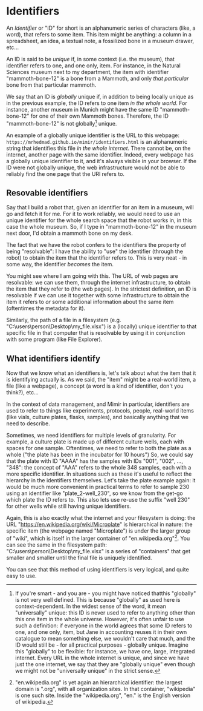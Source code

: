 # Identifiers

An *Identifier* or "ID" for short is an alphanumeric series of characters (like, a word), that refers to some item.
This item might be anything: a column in a spreadsheet, an idea, a textual note, a fossilized bone in a museum drawer, etc...

An ID is said to be *unique* if, in some context (i.e. the museum), that identifier refers to one, and one only, item.
For instance, in the Natural Sciences museum next to my department, the item with identifier "mammoth-bone-12" is a bone from a Mammoth, and only *that particular* bone from that particular mammoth.

We say that an ID is *globally* unique if, in addition to being locally unique as in the previous example, the ID refers to one item *in the whole world*.
For instance, another museum in Munich might have the same ID "mammoth-bone-12" for one of their own Mammoth bones.
Therefore, the ID "mammoth-bone-12" is not globally[^1] unique.

An example of a globally unique identifier is the URL to this webpage: `https://mrhedmad.github.io/mimir/identifiers.html` is an alphanumeric string that identifies this file *in the whole internet*.
There cannot be, on the internet, another page with the same identifier.
Indeed, every webpage has a globally unique identifier to it, and it's always visible in your browser.
If the ID were not globally unique, the web infrastructure would not be able to reliably find the one page that the URl refers to.

## Resovable identifiers
Say that I build a robot that, given an identifier for an item in a museum, will go and fetch it for me.
For it to work reliably, we would need to use an unique identifier for the whole search space that the robot works in, in this case the whole museum.
So, if I type in "mammoth-bone-12" in the museum next door, I'd obtain a mammoth bone on my desk.

The fact that we have the robot confers to the identifiers the property of being "resolvable": I have the ability to "use" the identifier (through the robot) to obtain the item that the identifier refers to.
This is very neat - in some way, the identifier *becomes* the item.

You might see where I am going with this.
The URL of web pages are resolvable: we can use them, through the internet infrastructure, to obtain the item that they refer to (the web pages).
In the strictest definition, an ID is resolvable if we can use it together with some infrastructure to obtain the item it refers to *or* some additional information about the same item (oftentimes the metadata for it).

Similarly, the path of a file in a filesystem (e.g. "C:\users\person\Desktop\my_file.xlsx") is a (locally) unique identifier to that specific file in that computer that is resolvable by using it in conjunction with some program (like File Explorer).

## What identifiers identify
Now that we know what an identifiers is, let's talk about what the item that it is identifying actually is.
As we said, the "item" might be a real-world item, a file (like a webpage), a concept (a word is a kind of identifier, don't you think?), etc...

In the context of data management, and Mimir in particular, identifiers are used to refer to things like experiments, protocols, people, real-world items (like vials, culture plates, flasks, samples), and basically anything that we need to describe.

Sometimes, we need identifiers for multiple levels of granularity.
For example, a culture plate is made up of different culture wells, each with spaces for one sample.
Oftentimes, we need to refer to both the plate as a whole ("the plate has been in the incubator for 10 hours")
So, we could say that the plate with ID "AAAA" has the samples with IDs "001", "002", ..., "348": the concept of "AAA" refers to the whole 348 samples, each with a more specific identifier.
In situations such as these it's useful to reflect the hierarchy in the identifiers themselves.
Let's take the plate example again: it would be much more convenient in practical terms to refer to sample 230 using an identifier like "plate_2-well_230", so we know from the get-go which plate the ID refers to.
This also lets use re-use the suffix "well 230" for other wells while still having unique identifiers.

Again, this is also exactly what the internet and your filesystem is doing: the URL "https://en.wikipedia.org/wiki/Microplate" is hierarchical in nature: the specific item (the webpage named "Microplate") is under the larger group of "wiki", which is itself in the larger container of "en.wikipedia.org"[^2].
You can see the same in the filesystem path: "C:\users\person\Desktop\my_file.xlsx" is a series of "containers" that get smaller and smaller until the final file is uniquely identified.

You can see that this method of using identifiers is very logical, and quite easy to use.

[^1]: If you're smart - and you are - you might have noticed thatthis  "globally" is not very well defined. This is because "globally" as used here is context-dependent. In the widest sense of the word, it mean "universally" unique: this ID is never used to refer to anything other than this one item in the whole universe. However, it's often unfair to use such a definition: if everyone in the world agrees that some ID refers to one, and one only, item, but Jane in accounting reuses it in their own catalogue to mean something else, we wouldn't care that much, and the ID would still be - for all practical purposes - globally unique. Imagine this "globally" to be flexible: for instance, we have one, large, integrated internet. Every URL in the whole internet is unique, and since we have just the one internet, we say that they are "globally unique" even though we might not be "universally unique" in the strict sense.
[^2]: "en.wikipedia.org" is yet again an hierarchical identifier: the largest domain is ".org", with all organization sites. In that container, "wikipedia" is one such site. Inside the "wikipedia.org", "en." is the English version of wikipedia.
